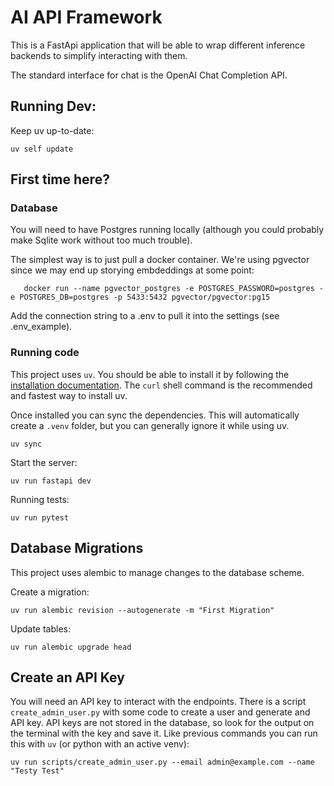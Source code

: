 # AI API Framework
This is a FastApi application that will be able to wrap different inference backends to simplify interacting with them.

The standard interface for chat is the OpenAI Chat Completion API. 

## Running Dev:

Keep uv up-to-date:
```
uv self update
```

## First time here?

### Database
You will need to have Postgres running locally (although you could probably make Sqlite work without too much trouble).

The simplest way is to just pull a docker container. We're using pgvector since we may end up storying embdeddings at some point:

```
   docker run --name pgvector_postgres -e POSTGRES_PASSWORD=postgres -e POSTGRES_DB=postgres -p 5433:5432 pgvector/pgvector:pg15
```
Add the connection string to a .env to pull it into the settings (see .env_example).

### Running code

This project uses `uv`. You should be able to install it by following the [installation documentation](https://docs.astral.sh/uv/getting-started/installation/). The `curl` shell command is the recommended and fastest way to install uv.

Once installed you can sync the dependencies. This will automatically create a `.venv` folder, but you can generally ignore it while using uv. 
```
uv sync
```

Start the server:

```
uv run fastapi dev
```

Running tests:

```
uv run pytest
```


## Database Migrations
This project uses alembic to manage changes to the database scheme.

Create a migration:
```
uv run alembic revision --autogenerate -m "First Migration"
```

Update tables:
```
uv run alembic upgrade head
```

## Create an API Key
You will need an API key to interact with the endpoints. There is a script `create_admin_user.py` with some code to create a user and generate and API key. API keys are not stored in the database, so look for the output on the terminal with the key and save it. Like previous commands you can run this with `uv` (or python with an active venv):

```
uv run scripts/create_admin_user.py --email admin@example.com --name "Testy Test"
```
